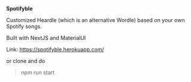 **Spotifyble**

Customized Heardle (which is an alternative Wordle) based on your own Spotify songs. 

Built with NextJS and MaterialUI

Link: https://spotifyble.herokuapp.com/

or clone and do
> npm run start

